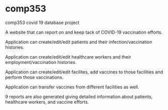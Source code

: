 # comp353
comp353 covid 19 database project

A website that can report on and keep tack of COVID-19 vaccination efforts.

Application can create/edit/edit patients and their infection/vaccination histories.

Application can create/edit/edit healthcare workers and their employment/vaccination histories.

Application can create/edit/edit facilites, add vaccines to those facilities and perform those vaccinations.

Application can transfer vaccines from different facilities as well.

9 reports are also generated giving detailed information about patients, healthcare workers, and vaccine efforts.

